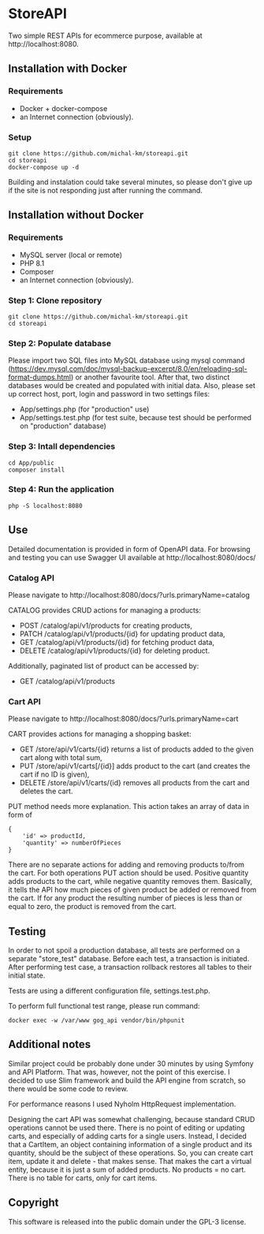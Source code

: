 # StoreAPI

Two simple REST APIs for ecommerce purpose, available at http://localhost:8080.

## Installation with Docker

### Requirements

- Docker + docker-compose
- an Internet connection (obviously).

### Setup

```
git clone https://github.com/michal-km/storeapi.git
cd storeapi
docker-compose up -d
```
Building and instalation could take several minutes, so please don't give up if the site is not responding just after running the command.

## Installation without Docker

### Requirements

- MySQL server (local or remote)
- PHP 8.1
- Composer
- an Internet connection (obviously).

### Step 1: Clone repository

```
git clone https://github.com/michal-km/storeapi.git
cd storeapi
```
### Step 2: Populate database

Please import two SQL files into MySQL database using mysql command (https://dev.mysql.com/doc/mysql-backup-excerpt/8.0/en/reloading-sql-format-dumps.html) or another favourite tool. After that, two distinct databases would be created and populated with initial data.
Also, please set up correct host, port, login and password in two settings files:
- App/settings.php (for "production" use)
- App/settings.test.php (for test suite, because test should be performed on "production" database)

### Step 3: Intall dependencies

```
cd App/public
composer install
```

### Step 4: Run the application

```
php -S localhost:8080
```

## Use

Detailed documentation is provided in form of OpenAPI data. For browsing and testing you can use Swagger UI available at http://localhost:8080/docs/

### Catalog API

Please navigate to http://localhost:8080/docs/?urls.primaryName=catalog

CATALOG provides CRUD actions for managing a products:

- POST /catalog/api/v1/products for creating products,
- PATCH /catalog/api/v1/products/{id} for updating product data,
- GET /catalog/api/v1/products/{id} for fetching product data,
- DELETE /catalog/api/v1/products/{id} for deleting product.

Additionally, paginated list of product can be accessed by:

- GET /catalog/api/v1/products

### Cart API

Please navigate to http://localhost:8080/docs/?urls.primaryName=cart

CART provides actions for managing a shopping basket:

- GET /store/api/v1/carts/{id} returns a list of products added to the given cart along with total sum,
- PUT /store/api/v1/carts[/{id}] adds product to the cart (and creates the cart if no ID is given),
- DELETE /store/api/v1/carts/{id} removes all products from the cart and deletes the cart.

PUT method needs more explanation. This action takes an array of data in form of
```
{
	'id' => productId,
	'quantity' => numberOfPieces
}
```
There are no separate actions for adding and removing products to/from the cart. For both operations PUT action should be used.
Positive quantity adds products to the cart, while negative quantity removes them. Basically, it tells the API how much pieces of given product be added or removed from the cart.
If for any product the resulting number of pieces is less than or equal to zero, the product is removed from the cart.

## Testing

In order to not spoil a production database, all tests are performed on a separate "store_test" database. Before each test, a transaction is initiated. After performing test case, a transaction rollback restores all tables to their initial state.

Tests are using a different configuration file, settings.test.php.

To perform full functional test range, please run command:
```
docker exec -w /var/www gog_api vendor/bin/phpunit
```

## Additional notes

Similar project could be probably done under 30 minutes by using Symfony and API Platform. That was, however, not the point of this exercise. I decided to use Slim framework and build the API
engine from scratch, so there would be some code to review.

For performance reasons I used Nyholm HttpRequest implementation.

Designing the cart API was somewhat challenging, because standard CRUD operations cannot be used there. There is no point of editing or updating carts, and especially of adding carts for a single users.
Instead, I decided that a CartItem, an object containing information of a single product and its quantity, should be the subject of these operations. So, you can create cart item, update it and delete - that makes sense. That makes the cart a virtual entity, because it is just a sum of added products. No products = no cart. There is no table for carts, only for cart items.


## Copyright

This software is released into the public domain under the GPL-3 license.